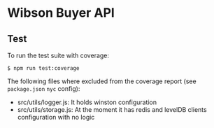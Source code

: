 # Wibson Buyer API

## Test

To run the test suite with coverage:

```
$ npm run test:coverage
```

The following files where excluded from the coverage report (see `package.json` `nyc` config):

* src/utils/logger.js: It holds winston configuration
* src/utils/storage.js: At the moment it has redis and levelDB clients configuration with no logic

